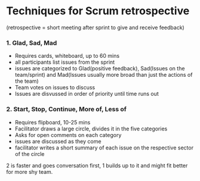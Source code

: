 # Techniques for Scrum retrospective
(retrospective = short meeting after sprint to give and receive feedback)

### 1. Glad, Sad, Mad
- Requires cards, whiteboard, up to 60 mins
- all participants list issues from the sprint
- issues are categorized to Glad(positive feedback), Sad(Issues on the team/sprint) and Mad(Issues usually more broad than just the actions of the team)
- Team votes on issues to discuss
- Issues are disvussed in order of priority until time runs out


### 2. Start, Stop, Continue, More of, Less of
- Requires flipboard, 10-25 mins
- Facilitator draws a large circle, divides it in the five categories
- Asks for open comments on each category
- issues are discussed as they come
- facilitator writes a short summary of each issue on the respective sector of the circle


2 is faster and goes conversation first, 1 builds up to it and might fit better for more shy team.
